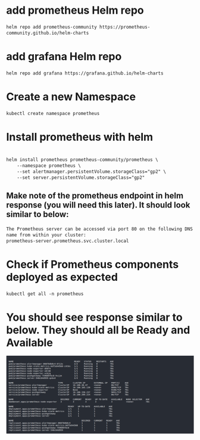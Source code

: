 # add prometheus Helm repo
```
helm repo add prometheus-community https://prometheus-community.github.io/helm-charts

```

# add grafana Helm repo
```
helm repo add grafana https://grafana.github.io/helm-charts

```
# Create a new Namespace
```
kubectl create namespace prometheus

```
# Install prometheus with helm

```

helm install prometheus prometheus-community/prometheus \
    --namespace prometheus \
    --set alertmanager.persistentVolume.storageClass="gp2" \
    --set server.persistentVolume.storageClass="gp2"

```

## Make note of the prometheus endpoint in helm response (you will need this later). It should look similar to below: 
```
The Prometheus server can be accessed via port 80 on the following DNS name from within your cluster:
prometheus-server.prometheus.svc.cluster.local

```

# Check if Prometheus components deployed as expected
```
kubectl get all -n prometheus

```
# You should see response similar to below. They should all be Ready and Available

![alt text](https://github.com/anjanpaul/prometheus-and-grafana-Installelation/blob/main/Deployed%20Vesion.png)
